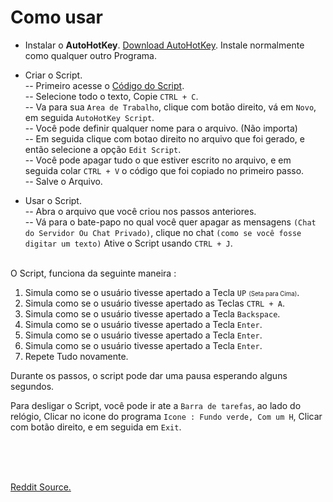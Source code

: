 # Como usar

- Instalar o **AutoHotKey**. [Download AutoHotKey](https://www.autohotkey.com/).
Instale normalmente como qualquer outro Programa.

- Criar o Script.<br>
-- Primeiro acesse o [Código do Script](https://raw.githubusercontent.com/CrazyTos/The-Guild-Utils/main/Discord/Delete-Messages/Apagar%20Mensagens.ahk).<br>
-- Selecione todo o texto, Copie ``CTRL + C``.<br>
-- Va para sua ``Area de Trabalho``, clique com botão direito, vá em ``Novo``, em seguida ``AutoHotKey Script``.<br>
-- Você pode definir qualquer nome para o arquivo. (Não importa)<br>
-- Em seguida clique com botao direito no arquivo que foi gerado, e então selecione a opção ``Edit Script``.<br>
-- Você pode apagar tudo o que estiver escrito no arquivo, e em seguida colar ``CTRL + V`` o código que foi copiado no primeiro passo.<br>
-- Salve o Arquivo.

- Usar o Script.<br>
-- Abra o arquivo que você criou nos passos anteriores.<br>
-- Vá para o bate-papo no qual você quer apagar as mensagens ``(Chat do Servidor Ou Chat Privado)``, clique no chat ``(como se você fosse digitar um texto)`` Ative o Script usando ``CTRL + J``.

<br>
O Script, funciona da seguinte maneira : 

1. Simula como se o usuário tivesse apertado a Tecla ``UP`` <small><small>(Seta para Cima)</small></small>.
2. Simula como se o usuário tivesse apertado as Teclas ``CTRL + A``.
3. Simula como se o usuário tivesse apertado a Tecla ``Backspace``.
4. Simula como se o usuário tivesse apertado a Tecla ``Enter``.
5. Simula como se o usuário tivesse apertado a Tecla ``Enter``.
6. Simula como se o usuário tivesse apertado a Tecla ``Enter``.
7. Repete Tudo novamente.

Durante os passos, o script pode dar uma pausa esperando alguns segundos.

Para desligar o Script, você pode ir ate a ``Barra de tarefas``, ao lado do relógio, Clicar no icone do programa ``Icone : Fundo verde, Com um H``, Clicar com botão direito, e em seguida em ``Exit``.


<br><br><br>

[Reddit Source.](https://www.reddit.com/r/discordapp/comments/4j4ogp/batch_deleting_dms/)